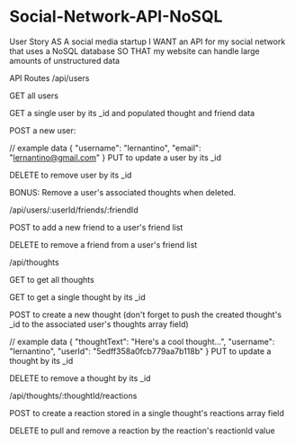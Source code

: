 # Social-Network-API-NoSQL

User Story
AS A social media startup
I WANT an API for my social network that uses a NoSQL database
SO THAT my website can handle large amounts of unstructured data

<!-- GIVEN a social network API
WHEN I enter the command to invoke the application
THEN my server is started and the Mongoose models are synced to the MongoDB database. -->

<!-- WHEN I open API GET routes in Insomnia for users and thoughts
THEN the data for each of these routes is displayed in a formatted JSON
WHEN I test API POST, PUT, and DELETE routes in Insomnia
THEN I am able to successfully create, update, and delete users and thoughts in my database
WHEN I test API POST and DELETE routes in Insomnia
THEN I am able to successfully create and delete reactions to thoughts and add and remove friends to a user’s friend list

Getting Started
Use the following guidelines to set up your models and API routes:

Models
User

username

String
Unique
Required
Trimmed

email

String
Required
Unique
Must match a valid email address (look into Mongoose's matching validation)

<!-- thoughts

Array of \_id values referencing the Thought model

friends

Array of \_id values referencing the User model (self-reference)
Schema Settings

Create a virtual called friendCount that retrieves the length of the user's friends array field on query. -->

<!-- Thought

thoughtText

String
Required
Must be between 1 and 280 characters
createdAt

Date
Set default value to the current timestamp
Use a getter method to format the timestamp on query

username (The user that created this thought)

String
Required

reactions (These are like replies)

Array of nested documents created with the reactionSchema -->
<!-- 
Schema Settings

Create a virtual called reactionCount that retrieves the length of the thought's reactions array field on query.

Reaction (SCHEMA ONLY)

reactionId

Use Mongoose's ObjectId data type
Default value is set to a new ObjectId
reactionBody

String
Required
280 character maximum
username

String
Required
createdAt

Date
Set default value to the current timestamp
Use a getter method to format the timestamp on query
Schema Settings

This will not be a model, but rather will be used as the reaction field's subdocument schema in the Thought model. -->

API Routes
/api/users

GET all users

GET a single user by its \_id and populated thought and friend data

POST a new user:

// example data
{
"username": "lernantino",
"email": "lernantino@gmail.com"
}
PUT to update a user by its \_id

DELETE to remove user by its \_id

BONUS: Remove a user's associated thoughts when deleted.

/api/users/:userId/friends/:friendId

POST to add a new friend to a user's friend list

DELETE to remove a friend from a user's friend list

/api/thoughts

GET to get all thoughts

GET to get a single thought by its \_id

POST to create a new thought (don't forget to push the created thought's \_id to the associated user's thoughts array field)

// example data
{
"thoughtText": "Here's a cool thought...",
"username": "lernantino",
"userId": "5edff358a0fcb779aa7b118b"
}
PUT to update a thought by its \_id

DELETE to remove a thought by its \_id

/api/thoughts/:thoughtId/reactions

POST to create a reaction stored in a single thought's reactions array field

DELETE to pull and remove a reaction by the reaction's reactionId value
